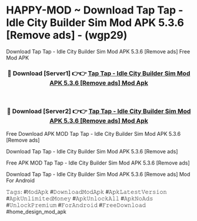 # HAPPY-MOD ~ Download Tap Tap - Idle City Builder Sim Mod APK 5.3.6 [Remove ads] - (wgp29)
Download Tap Tap - Idle City Builder Sim Mod APK 5.3.6 [Remove ads] Free Mod APK

<div align="center">
<h3>🔴 Download [Server1] 👉👉 <a href="https://apk-comot.site?title=Tap_Tap_-_Idle_City_Builder_Sim_Mod_APK_5.3.6_[Remove_ads]">Tap Tap - Idle City Builder Sim Mod APK 5.3.6 [Remove ads] Mod Apk</a></h3><br>

<h3>🔴 Download [Server2] 👉👉 <a href="https://apk-comot.site?title=Tap_Tap_-_Idle_City_Builder_Sim_Mod_APK_5.3.6_[Remove_ads]">Tap Tap - Idle City Builder Sim Mod APK 5.3.6 [Remove ads] Mod Apk</a></h3>
</div>


Free Download APK MOD Tap Tap - Idle City Builder Sim Mod APK 5.3.6 [Remove ads]

Download Tap Tap - Idle City Builder Sim Mod APK 5.3.6 [Remove ads] 

Free APK MOD Tap Tap - Idle City Builder Sim Mod APK 5.3.6 [Remove ads] 

Download Tap Tap - Idle City Builder Sim Mod APK 5.3.6 [Remove ads] Mod For Android

𝚃𝚊𝚐𝚜: #𝙼𝚘𝚍𝙰𝚙𝚔 #𝙳𝚘𝚠𝚗𝚕𝚘𝚊𝚍𝙼𝚘𝚍𝙰𝚙𝚔 #𝙰𝚙𝚔𝙻𝚊𝚝𝚎𝚜𝚝𝚅𝚎𝚛𝚜𝚒𝚘𝚗 #𝙰𝚙𝚔𝚄𝚗𝚕𝚒𝚖𝚒𝚝𝚎𝚍𝙼𝚘𝚗𝚎𝚢 #𝙰𝚙𝚔𝚄𝚗𝚕𝚘𝚌𝚔𝙰𝚕𝚕 #𝙰𝚙𝚔𝙽𝚘𝙰𝚍𝚜 #𝚄𝚗𝚕𝚘𝚌𝚔𝙿𝚛𝚎𝚖𝚒𝚞𝚖 #𝙵𝚘𝚛𝙰𝚗𝚍𝚛𝚘𝚒𝚍 #𝙵𝚛𝚎𝚎𝙳𝚘𝚠𝚗𝚕𝚘𝚊𝚍 #home_design_mod_apk